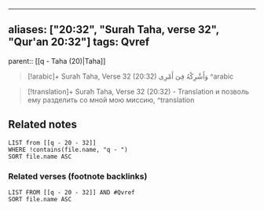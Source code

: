 
---
aliases: ["20:32", "Surah Taha, verse 32", "Qur'an 20:32"]
tags: Qvref
---

parent:: [[q - Taha (20)|Taha]]

> [!arabic]+ Surah Taha, Verse 32 (20:32)
> <span class="quran-arabic">وَأَشْرِكْهُ فِىٓ أَمْرِى</span>
^arabic

> [!translation]+ Surah Taha, Verse 32 (20:32) - Translation
> и позволь ему разделить со мной мою миссию,
^translation



## Related notes
```dataview
LIST from [[q - 20 - 32]]
WHERE !contains(file.name, "q - ")
SORT file.name ASC
```

### Related verses (footnote backlinks)
```dataview
LIST FROM [[q - 20 - 32]] AND #Qvref
SORT file.name ASC
```

